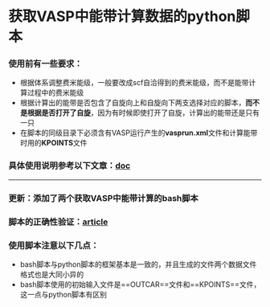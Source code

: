 # 获取VASP中能带计算数据的python脚本
### 使用前有一些要求：
- 根据体系调整费米能级，一般要改成scf自洽得到的费米能级，而不是能带计算过程中的费米能级
- 根据计算出的能带是否包含了自旋向上和自旋向下两支选择对应的脚本，**而不是根据是否打开了自旋**，因为有时候即使打开了自旋，计算出的能带还是只有一只
- 在脚本的同级目录下必须含有VASP运行产生的**vasprun.xml**文件和计算能带时用的**KPOINTS**文件
### 具体使用说明参考以下文章：[doc](https://www.jun997.xyz/2022/04/18/4ea3d8ef74d8.html)
---
### 更新：添加了两个获取VASP中能带计算的bash脚本
### 脚本的正确性验证：[article](https://www.jun997.xyz/2022/04/19/61701185fd17.html)
### 使用脚本注意以下几点：
- bash脚本与python脚本的框架基本是一致的，并且生成的文件两个数据文件格式也是大同小异的
- bash脚本使用的初始输入文件是==OUTCAR==文件和==KPOINTS==文件，这一点与python脚本有区别

